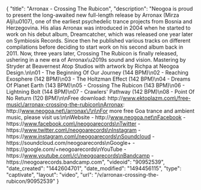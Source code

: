 {
    "title": "Arronax - Crossing The Rubicon",
    "description": "Neogoa is proud to present the long-awaited new full-length release by Arronax (Mirza Alji\u0107), one of the earliest psychedelic trance projects from Bosnia and Herzegovina. His alias Arronax was introduced in 2004 when he started to work on his debut album, Dreamcatcher, which was released one year later on Symbiosis Records. Since then he published various tracks on different compilations before deciding to start work on his second album back in 2011. Now, three years later, Crossing The Rubicon is finally released, ushering in a new era of Arronax\u2019s sound and vision. Mastering by Stryder at Beavernest Atop Studios with artwork by Richpa at Neogoa Design.\n\n01 - The Beginning Of Our Journey (144 BPM)\n02 - Reaching Exosphere (142 BPM)\n03 - The Holtzman Effect (142 BPM)\n04 - Dreams Of Planet Earth (143 BPM)\n05 - Crossing The Rubicon (143 BPM)\n06 - Lightning Bolt (144 BPM)\n07 - Crawlers' Pathway (142 BPM)\n08 - Point Of No Return (120 BPM)\n\nFree download: http:\/\/www.ektoplazm.com\/free-music\/arronax-crossing-the-rubicon\nArronax: http:\/\/www.neogoa.net\/arronax\/\n\nFor more free Goa trance and ambient music, please visit us:\n\nWebsite - http:\/\/www.neogoa.net\nFacebook - https:\/\/www.facebook.com\/neogoarecords\nTwitter - https:\/\/www.twitter.com\/neogoarecords\nInstagram - https:\/\/www.instagram.com\/neogoarecords\nSoundcloud - https:\/\/soundcloud.com\/neogoarecords\nGoogle+ - https:\/\/google.com\/+neogoarecords\nYouTube - https:\/\/www.youtube.com\/c\/neogoarecords\nBandcamp - https:\/\/neogoarecords.bandcamp.com",
    "videoid": "90952539",
    "date_created": "1442604701",
    "date_modified": "1494456115",
    "type": "captivate",
    "layout": "video",
    "url": "\/v\/arronax-crossing-the-rubicon\/90952539"
}